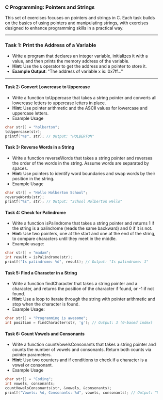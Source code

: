 ### C Programming: Pointers and Strings

This set of exercises focuses on pointers and strings in C. Each task builds on the basics of using pointers and manipulating strings, with exercises designed to enhance programming skills in a practical way.

---

### Task 1: Print the Address of a Variable
-  Write a program that declares an integer variable, initializes it with a value, and then prints the memory address of the variable.
- **Hint**: Use the `&` operator to get the address and a pointer to store it.
- **Example Output**: "The address of variable x is: 0x7ff..."

---

#### Task 2: Convert Lowercase to Uppercase
- Write a function toUppercase that takes a string pointer and converts all lowercase letters to uppercase letters in place.
- **Hint**: Use pointer arithmetic and the ASCII values for lowercase and uppercase letters.
- Example Usage

```c
char str[] = "holberton";
toUppercase(str);
printf("%s", str); // Output: "HOLBERTON"
```

#### Task 3: Reverse Words in a String
-  Write a function reverseWords that takes a string pointer and reverses the order of the words in the string. Assume words are separated by spaces.
- **Hint**: Use pointers to identify word boundaries and swap words by their position in the string.
- Example Usage

```c
char str[] = "Hello Holberton School";
reverseWords(str);
printf("%s", str); // Output: "School Holberton Hello"
```

#### Task 4: Check for Palindrome
- Write a function isPalindrome that takes a string pointer and returns 1 if the string is a palindrome (reads the same backward) and 0 if it is not.
- **Hint**: Use two pointers, one at the start and one at the end of the string, to compare characters until they meet in the middle.
- Example usage:
```c
char str[] = "madam";
int result = isPalindrome(str);
printf("Is palindrome: %d", result); // Output: "Is palindrome: 1"
```

#### Task 5: Find a Character in a String
- Write a function findCharacter that takes a string pointer and a character, and returns the position of the character if found, or -1 if not found.
- **Hint**: Use a loop to iterate through the string with pointer arithmetic and stop when the character is found.
- Example Usage:

```c
char str[] = "Programming is awesome";
int position = findCharacter(str, 'g'); // Output: 3 (0-based index)
```

#### Task 6: Count Vowels and Consonants
-  Write a function countVowelsConsonants that takes a string pointer and counts the number of vowels and consonants. Return both counts via pointer parameters.
- **Hint**: Use two counters and if conditions to check if a character is a vowel or consonant.
- Example Usage

```c
char str[] = "Coding";
int vowels, consonants;
countVowelsConsonants(str, &vowels, &consonants);
printf("Vowels: %d, Consonants: %d", vowels, consonants); // Output: "Vowels: 2, Consonants: 4"
```